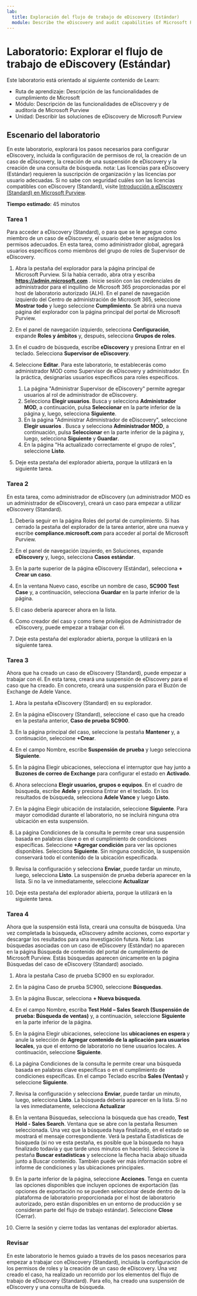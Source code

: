 ```yaml
---
lab:
  title: Exploración del flujo de trabajo de eDiscovery (Estándar)
  module: Describe the eDiscovery and audit capabilities of Microsoft Purview
---
```


# Laboratorio: Explorar el flujo de trabajo de eDiscovery (Estándar)

Este laboratorio está orientado al siguiente contenido de Learn:

- Ruta de aprendizaje: Descripción de las funcionalidades de cumplimiento de Microsoft
- Módulo: Descripción de las funcionalidades de eDiscovery y de auditoría de Microsoft Purview
- Unidad: Describir las soluciones de eDiscovery de Microsoft Purview

## Escenario del laboratorio

En este laboratorio, explorará los pasos necesarios para configurar eDiscovery, incluida la configuración de permisos de rol, la creación de un caso de eDiscovery, la creación de una suspensión de eDiscovery y la creación de una consulta de búsqueda.  nota: Las licencias para eDiscovery (Estándar) requieren la suscripción de organización y las licencias por usuario adecuadas. Si no sabe con seguridad cuáles son las licencias compatibles con eDiscovery (Standard), visite [Introducción a eDiscovery (Standard) en Microsoft Purview](https://docs.microsoft.com/microsoft-365/compliance/get-started-core-ediscovery?view=o365-worldwide).

**Tiempo estimado**: 45 minutos

### Tarea 1

Para acceder a eDiscovery (Standard), o para que se le agregue como miembro de un caso de eDiscovery, el usuario debe tener asignados los permisos adecuados. En esta tarea, como administrador global, agregará usuarios específicos como miembros del grupo de roles de Supervisor de eDiscovery.

1. Abra la pestaña del explorador para la página principal de Microsoft Purview.  Si la había cerrado, abra otra y escriba **https://admin.microsoft.com** . Inicie sesión con las credenciales de administrador para el inquilino de Microsoft 365 proporcionadas por el host de laboratorio autorizado (ALH). En el panel de navegación izquierdo del Centro de administración de Microsoft 365, seleccione **Mostrar todo** y luego seleccione **Cumplimiento**.  Se abrirá una nueva página del explorador con la página principal del portal de Microsoft Purview.  

1. En el panel de navegación izquierdo, selecciona **Configuración**, expande **Roles y ámbitos** y, después, selecciona **Grupos de roles**.

1. En el cuadro de búsqueda, escribe **eDiscovery** y presiona Entrar en el teclado.  Selecciona **Supervisor de eDiscovery**.

1. Seleccione **Editar**. Para este laboratorio, te establecerás como administrador MOD como Supervisor de eDiscovery y administrador.  En la práctica, designarías usuarios específicos para roles específicos.
    1. La página "Administrar Supervisor de eDiscovery" permite agregar usuarios al rol de administrador de eDiscovery.
    1. Selecciona **Elegir usuarios**. Busca y selecciona **Administrador MOD**, a continuación, pulsa **Seleccionar** en la parte inferior de la página y, luego, selecciona **Siguiente**.
    1. En la página "Administrar Administrador de eDiscovery", seleccione **Elegir usuarios** . Busca y selecciona **Administrador MOD**, a continuación, pulsa **Seleccionar** en la parte inferior de la página y, luego, selecciona **Siguiente** y **Guardar**.
    1. En la página "Ha actualizado correctamente el grupo de roles", seleccione **Listo**.

1. Deje esta pestaña del explorador abierta, porque la utilizará en la siguiente tarea.

### Tarea 2

En esta tarea, como administrador de eDiscovery (un administrador MOD es un administrador de eDiscovery), creará un caso para empezar a utilizar eDiscovery (Standard).

1. Debería seguir en la página Roles del portal de cumplimiento. Si has cerrado la pestaña del explorador de la tarea anterior, abre una nueva y escribe **compliance.microsoft.com** para acceder al portal de Microsoft Purview.

1. En el panel de navegación izquierdo, en Soluciones, expande **eDiscovery** y, luego, selecciona **Casos estándar**.

1. En la parte superior de la página eDiscovery (Estándar), selecciona **+ Crear un caso**.

1. En la ventana Nuevo caso, escribe un nombre de caso, **SC900 Test Case** y, a continuación, selecciona **Guardar** en la parte inferior de la página.

1. El caso debería aparecer ahora en la lista.

1. Como creador del caso y como tiene privilegios de Administrador de eDiscovery, puede empezar a trabajar con él.  

1. Deje esta pestaña del explorador abierta, porque la utilizará en la siguiente tarea.

### Tarea 3

Ahora que ha creado un caso de eDiscovery (Standard), puede empezar a trabajar con él.  En esta tarea, creará una suspensión de eDiscovery para el caso que ha creado.  En concreto, creará una suspensión para el Buzón de Exchange de Adele Vance.

1. Abra la pestaña eDiscovery (Standard) en su explorador.

1. En la página eDiscovery (Standard), seleccione el caso que ha creado en la pestaña anterior, **Caso de prueba SC900**.

1. En la página principal del caso, seleccione la pestaña **Mantener** y, a continuación, seleccione **+Crear**.

1. En el campo Nombre, escribe **Suspensión de prueba** y luego selecciona **Siguiente**.

1. En la página Elegir ubicaciones, selecciona el interruptor que hay junto a **Buzones de correo de Exchange** para configurar el estado en **Activado**.  

1. Ahora selecciona **Elegir usuarios, grupos o equipos**.  En el cuadro de búsqueda, escribe **Adele** y presiona Entrar en el teclado. En los resultados de búsqueda, selecciona **Adele Vance** y luego **Listo**.

1. En la página Elegir ubicación de instalación, seleccione **Siguiente**.  Para mayor comodidad durante el laboratorio, no se incluirá ninguna otra ubicación en esta suspensión.

1. La página Condiciones de la consulta le permite crear una suspensión basada en palabras clave o en el cumplimiento de condiciones específicas. Seleccione **+Agregar condición** para ver las opciones disponibles.  Selecciona **Siguiente**. Sin ninguna condición, la suspensión conservará todo el contenido de la ubicación especificada.

1. Revisa la configuración y selecciona **Enviar**, puede tardar un minuto, luego, selecciona **Listo**.  La suspensión de prueba debería aparecer en la lista.  Si no la ve inmediatamente, seleccione **Actualizar**

1. Deje esta pestaña del explorador abierta, porque la utilizará en la siguiente tarea.

### Tarea 4

Ahora que la suspensión está lista, creará una consulta de búsqueda.  Una vez completada la búsqueda, eDiscovery admite acciones, como exportar y descargar los resultados para una investigación futura.   Nota: Las búsquedas asociadas con un caso de eDiscovery (Estándar) no aparecen en la página Búsqueda de contenido del portal de cumplimiento de Microsoft Purview. Estás búsquedas aparecen únicamente en la página Búsquedas del caso de eDiscovery (Standard) asociado.

1. Abra la pestaña Caso de prueba SC900 en su explorador.

1. En la página Caso de prueba SC900, seleccione **Búsquedas**.

1. En la página Buscar, selecciona **+ Nueva búsqueda**.

1. En el campo Nombre, escriba **Test Hold – Sales Search (Suspensión de prueba: Búsqueda de ventas)** y, a continuación, seleccione **Siguiente** en la parte inferior de la página.

1. En la página Elegir ubicaciones, seleccione las **ubicaciones en espera** y anule la selección de **Agregar contenido de la aplicación para usuarios locales**, ya que el entorno de laboratorio no tiene usuarios locales. A continuación, seleccione **Siguiente**.

1. La página Condiciones de la consulta le permite crear una búsqueda basada en palabras clave específicas o en el cumplimiento de condiciones específicas. En el campo Teclado escriba **Sales (Ventas)** y seleccione **Siguiente**.

1. Revisa la configuración y selecciona **Enviar**, puede tardar un minuto, luego, selecciona **Listo**.  La búsqueda debería aparecer en la lista.  Si no la ves inmediatamente, selecciona **Actualizar**

1. En la ventana Búsquedas, selecciona la búsqueda que has creado, **Test Hold - Sales Search**.  Ventana que se abre con la pestaña Resumen seleccionada.  Una vez que la búsqueda haya finalizado, en el estado se mostrará el mensaje correspondiente.  Verá la pestaña Estadísticas de búsqueda (si no ve esta pestaña, es posible que la búsqueda no haya finalizado todavía y que tarde unos minutos en hacerlo).  Seleccione la pestaña **Buscar estadísticas** y seleccione la flecha hacia abajo situada junto a Buscar contenido.  También puede ver más información sobre el informe de condiciones y las ubicaciones principales.  

1. En la parte inferior de la página, seleccione **Acciones**.  Tenga en cuenta las opciones disponibles que incluyen opciones de exportación (las opciones de exportación no se pueden seleccionar desde dentro de la plataforma de laboratorio proporcionada por el host de laboratorio autorizado, pero están disponibles en un entorno de producción y se consideran parte del flujo de trabajo estándar). Seleccione **Close** (Cerrar).

1. Cierre la sesión y cierre todas las ventanas del explorador abiertas.

### Revisar

En este laboratorio le hemos guiado a través de los pasos necesarios para empezar a trabajar con eDiscovery (Standard), incluida la configuración de los permisos de roles y la creación de un caso de eDiscovery.  Una vez creado el caso, ha realizado un recorrido por los elementos del flujo de trabajo de eDiscovery (Standard). Para ello, ha creado una suspensión de eDiscovery y una consulta de búsqueda.
